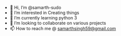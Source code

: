 - 👋 Hi, I’m @samarth-sudo
- 👀 I’m interested in Creating things 
- 🌱 I’m currently learning python 3
- 💞️ I’m looking to collaborate on various projects
- 📫 How to reach me @ samarthsingh59@gmail.com

<!---
samarth-sudo/samarth-sudo is a ✨ special ✨ repository because its `README.md` (this file) appears on your GitHub profile.
You can click the Preview link to take a look at your changes.
--->

